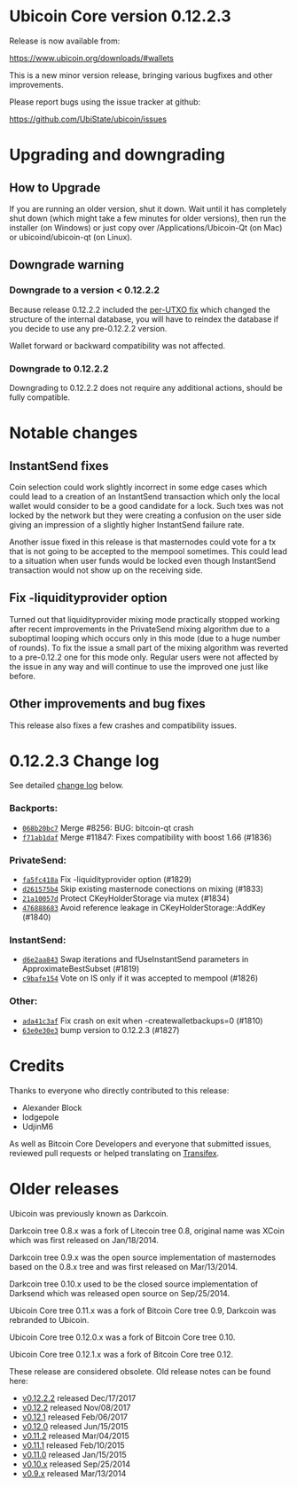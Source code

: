 Ubicoin Core version 0.12.2.3
==========================

Release is now available from:

  <https://www.ubicoin.org/downloads/#wallets>

This is a new minor version release, bringing various bugfixes and other
improvements.

Please report bugs using the issue tracker at github:

  <https://github.com/UbiState/ubicoin/issues>


Upgrading and downgrading
=========================

How to Upgrade
--------------

If you are running an older version, shut it down. Wait until it has completely
shut down (which might take a few minutes for older versions), then run the
installer (on Windows) or just copy over /Applications/Ubicoin-Qt (on Mac) or
ubicoind/ubicoin-qt (on Linux).

Downgrade warning
-----------------

### Downgrade to a version < 0.12.2.2

Because release 0.12.2.2 included the [per-UTXO fix](release-notes/ubicoin/release-notes-0.12.2.2.md#per-utxo-fix)
which changed the structure of the internal database, you will have to reindex
the database if you decide to use any pre-0.12.2.2 version.

Wallet forward or backward compatibility was not affected.

### Downgrade to 0.12.2.2

Downgrading to 0.12.2.2 does not require any additional actions, should be
fully compatible.

Notable changes
===============

InstantSend fixes
-----------------

Coin selection could work slightly incorrect in some edge cases which could
lead to a creation of an InstantSend transaction which only the local wallet
would consider to be a good candidate for a lock. Such txes was not locked by
the network but they were creating a confusion on the user side giving an
impression of a slightly higher InstantSend failure rate.

Another issue fixed in this release is that masternodes could vote for a tx
that is not going to be accepted to the mempool sometimes. This could lead to
a situation when user funds would be locked even though InstantSend transaction
would not show up on the receiving side.

Fix -liquidityprovider option
-----------------------------

Turned out that liquidityprovider mixing mode practically stopped working after
recent improvements in the PrivateSend mixing algorithm due to a suboptimal
looping which occurs only in this mode (due to a huge number of rounds). To fix
the issue a small part of the mixing algorithm was reverted to a pre-0.12.2 one
for this mode only. Regular users were not affected by the issue in any way and
will continue to use the improved one just like before.

Other improvements and bug fixes
--------------------------------

This release also fixes a few crashes and compatibility issues.


0.12.2.3 Change log
===================

See detailed [change log](https://github.com/UbiState/ubicoin/compare/v0.12.2.2...UbiState:v0.12.2.3) below.

### Backports:
- [`068b20bc7`](https://github.com/UbiState/ubicoin/commit/068b20bc7) Merge #8256: BUG: bitcoin-qt crash
- [`f71ab1daf`](https://github.com/UbiState/ubicoin/commit/f71ab1daf) Merge #11847: Fixes compatibility with boost 1.66 (#1836)

### PrivateSend:
- [`fa5fc418a`](https://github.com/UbiState/ubicoin/commit/fa5fc418a) Fix -liquidityprovider option (#1829)
- [`d261575b4`](https://github.com/UbiState/ubicoin/commit/d261575b4) Skip existing masternode conections on mixing (#1833)
- [`21a10057d`](https://github.com/UbiState/ubicoin/commit/21a10057d) Protect CKeyHolderStorage via mutex (#1834)
- [`476888683`](https://github.com/UbiState/ubicoin/commit/476888683) Avoid reference leakage in CKeyHolderStorage::AddKey (#1840)

### InstantSend:
- [`d6e2aa843`](https://github.com/UbiState/ubicoin/commit/d6e2aa843) Swap iterations and fUseInstantSend parameters in ApproximateBestSubset (#1819)
- [`c9bafe154`](https://github.com/UbiState/ubicoin/commit/c9bafe154) Vote on IS only if it was accepted to mempool (#1826)

### Other:
- [`ada41c3af`](https://github.com/UbiState/ubicoin/commit/ada41c3af) Fix crash on exit when -createwalletbackups=0 (#1810)
- [`63e0e30e3`](https://github.com/UbiState/ubicoin/commit/63e0e30e3) bump version to 0.12.2.3 (#1827)

Credits
=======

Thanks to everyone who directly contributed to this release:

- Alexander Block
- lodgepole
- UdjinM6

As well as Bitcoin Core Developers and everyone that submitted issues,
reviewed pull requests or helped translating on
[Transifex](https://www.transifex.com/projects/p/ubicoin/).


Older releases
==============

Ubicoin was previously known as Darkcoin.

Darkcoin tree 0.8.x was a fork of Litecoin tree 0.8, original name was XCoin
which was first released on Jan/18/2014.

Darkcoin tree 0.9.x was the open source implementation of masternodes based on
the 0.8.x tree and was first released on Mar/13/2014.

Darkcoin tree 0.10.x used to be the closed source implementation of Darksend
which was released open source on Sep/25/2014.

Ubicoin Core tree 0.11.x was a fork of Bitcoin Core tree 0.9,
Darkcoin was rebranded to Ubicoin.

Ubicoin Core tree 0.12.0.x was a fork of Bitcoin Core tree 0.10.

Ubicoin Core tree 0.12.1.x was a fork of Bitcoin Core tree 0.12.

These release are considered obsolete. Old release notes can be found here:

- [v0.12.2.2](release-notes/ubicoin/release-notes-0.12.2.2.md) released Dec/17/2017
- [v0.12.2](release-notes/ubicoin/release-notes-0.12.2.md) released Nov/08/2017
- [v0.12.1](release-notes/ubicoin/release-notes-0.12.1.md) released Feb/06/2017
- [v0.12.0](release-notes/ubicoin/release-notes-0.12.0.md) released Jun/15/2015
- [v0.11.2](release-notes/ubicoin/release-notes-0.11.2.md) released Mar/04/2015
- [v0.11.1](release-notes/ubicoin/release-notes-0.11.1.md) released Feb/10/2015
- [v0.11.0](release-notes/ubicoin/release-notes-0.11.0.md) released Jan/15/2015
- [v0.10.x](release-notes/ubicoin/release-notes-0.10.0.md) released Sep/25/2014
- [v0.9.x](release-notes/ubicoin/release-notes-0.9.0.md) released Mar/13/2014

